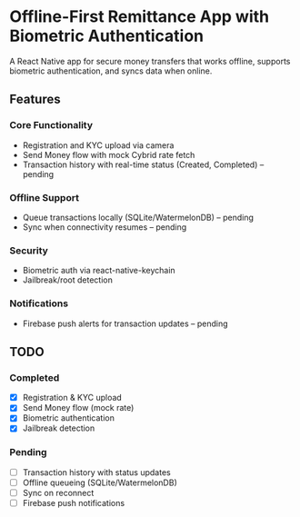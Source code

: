 # Offline-First Remittance App with Biometric Authentication

A React Native app for secure money transfers that works offline, supports biometric authentication, and syncs data when online.

## Features

### Core Functionality
- Registration and KYC upload via camera
- Send Money flow with mock Cybrid rate fetch
- Transaction history with real-time status (Created, Completed) – pending

### Offline Support
- Queue transactions locally (SQLite/WatermelonDB) – pending
- Sync when connectivity resumes – pending

### Security
- Biometric auth via react-native-keychain
- Jailbreak/root detection

### Notifications
- Firebase push alerts for transaction updates – pending

## TODO

### Completed
- [x] Registration & KYC upload
- [x] Send Money flow (mock rate)
- [x] Biometric authentication
- [x] Jailbreak detection

### Pending
- [ ] Transaction history with status updates
- [ ] Offline queueing (SQLite/WatermelonDB)
- [ ] Sync on reconnect
- [ ] Firebase push notifications

